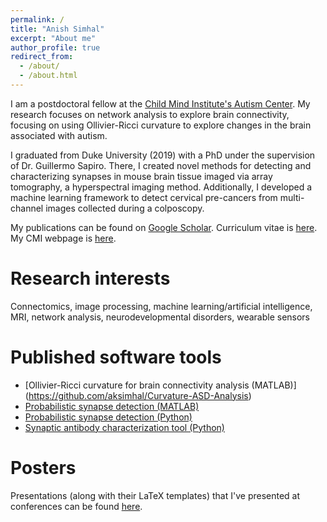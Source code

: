 ```yaml
---
permalink: /
title: "Anish Simhal"
excerpt: "About me"
author_profile: true
redirect_from: 
  - /about/
  - /about.html
---
```



I am a postdoctoral fellow at the [Child Mind Institute's Autism Center](https://childmind.org/bio/anish-k-simhal-phd/). My research focuses on network analysis to explore brain connectivity, focusing on using Ollivier-Ricci curvature to explore changes in the brain associated with autism. 

I graduated from Duke University (2019) with a PhD under the supervision of Dr. Guillermo Sapiro. There, I created novel methods for detecting and characterizing synapses in mouse brain tissue imaged via array tomography, a hyperspectral imaging method. Additionally, I developed a machine learning framework to detect cervical pre-cancers from multi-channel images collected during a colposcopy.



My publications can be found on [Google Scholar](https://scholar.google.com/citations?user=NefDuV0AAAAJ&hl=en). Curriculum vitae is [here](https://aksimhal.github.io/files/simhal_cv.pdf). My CMI webpage is [here](https://childmind.org/bio/anish-k-simhal-phd/). 



Research interests 
======
Connectomics, image processing, machine learning/artificial intelligence, MRI, network analysis, neurodevelopmental disorders, wearable sensors

Published software tools 
======
- [Ollivier-Ricci curvature for brain connectivity analysis (MATLAB)] (https://github.com/aksimhal/Curvature-ASD-Analysis)
- [Probabilistic synapse detection (MATLAB)](https://github.com/aksimhal/synapse-detection-examples)
- [Probabilistic synapse detection (Python)](https://github.com/aksimhal/synapse-detection-examples)
- [Synaptic antibody characterization tool (Python)](https://aksimhal.github.io/SynapseAnalysis/)


Posters
======
Presentations (along with their LaTeX templates) that I've presented at conferences can be found [here](https://github.com/aksimhal/posters). 
